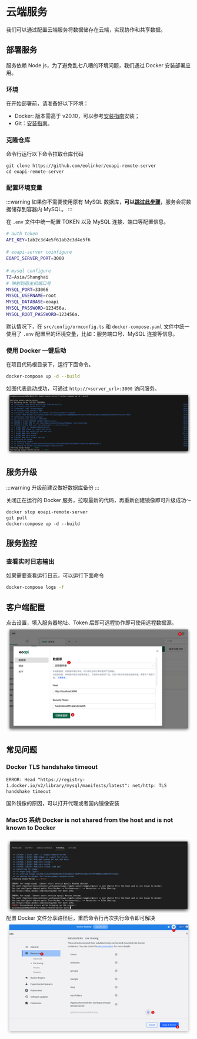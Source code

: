 # 云端服务

我们可以通过配置云端服务将数据储存在云端，实现协作和共享数据。

## 部署服务

服务依赖 Node.js，为了避免乱七八糟的环境问题，我们通过 Docker 安装部署应用。

### 环境

在开始部署前，请准备好以下环境：

- Docker: 版本需高于 v20.10，可以参考[安装指南](https://www.runoob.com/docker/macos-docker-install.html)安装；
- Git：[安装指南](https://git-scm.com/book/zh/v2/%E8%B5%B7%E6%AD%A5-%E5%AE%89%E8%A3%85-Git)。

<!-- - 调试可以使用[桌面端下载](https://www.docker.com/products/docker-desktop/) -->

### 克隆仓库

命令行运行以下命令拉取仓库代码

```
git clone https://github.com/eolinker/eoapi-remote-server
cd eoapi-remote-server
```

### 配置环境变量

:::warning
如果你不需要使用原有 MySQL 数据库，**可以[跳过此步骤](#使用-docker-一键启动)**，服务会将数据储存到容器内 MySQL。
:::

在 `.env` 文件中统一配置 TOKEN 以及 MySQL 连接、端口等配置信息。

```bash
# auth token
API_KEY=1ab2c3d4e5f61ab2c3d4e5f6

# eoapi-server coinfigure
EOAPI_SERVER_PORT=3000

# mysql configure
TZ=Asia/Shanghai
# 映射到宿主机端口号
MYSQL_PORT=33066
MYSQL_USERNAME=root
MYSQL_DATABASE=eoapi
MYSQL_PASSWORD=123456a.
MYSQL_ROOT_PASSWORD=123456a.
```

默认情况下，在 `src/config/ormconfig.ts` 和 `docker-compose.yaml` 文件中统一使用了 `.env` 配置里的环境变量，比如：服务端口号、MySQL 连接等信息。

### 使用 Docker 一键启动

在项目代码根目录下，运行下面命令。

```bash
docker-compose up -d --build
```

如图代表启动成功，可通过 `http://<server_url>:3000` 访问服务。
![](../assets/images/2022-09-28-17-43-50.png)

## 服务升级

:::warning
升级前建议做好数据库备份
:::

关闭正在运行的 Docker 服务，拉取最新的代码，再重新创建镜像即可升级成功～

```
docker stop eoapi-remote-server
git pull
docker-compose up -d --build
```

## 服务监控

### 查看实时日志输出

如果需要查看运行日志，可以运行下面命令

```bash
docker-compose logs -f
```

## 客户端配置

点击设置，填入服务器地址、Token 后即可远程协作即可使用远程数据源。
![](../assets/images/2022-09-14-16-48-50.png)

## 常见问题

### Docker TLS handshake timeout

```shell
ERROR: Head "https://registry-1.docker.io/v2/library/mysql/manifests/latest": net/http: TLS handshake timeout
```

国外镜像的原因，可以打开代理或者国内镜像安装

### MacOS 系统 Docker is not shared from the host and is not known to Docker

![](../assets/images/2022-09-28-17-36-05.png)
配置 Docker 文件分享路径后，重启命令行再次执行命令即可解决
![](../assets/images/2022-09-28-17-37-57.png)
